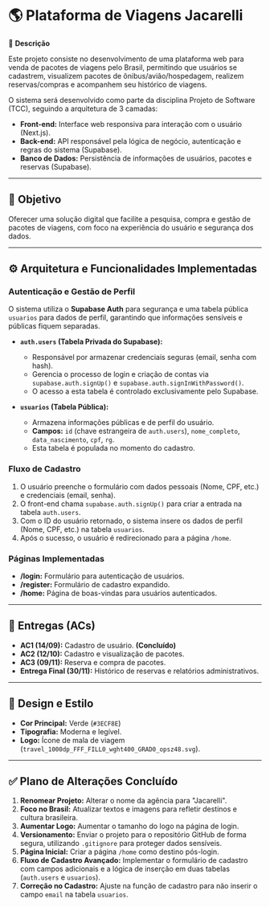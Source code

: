 # 🌎 Plataforma de Viagens Jacarelli

📌 **Descrição**

Este projeto consiste no desenvolvimento de uma plataforma web para venda de pacotes de viagens pelo Brasil, permitindo que usuários se cadastrem, visualizem pacotes de ônibus/avião/hospedagem, realizem reservas/compras e acompanhem seu histórico de viagens.

O sistema será desenvolvido como parte da disciplina Projeto de Software (TCC), seguindo a arquitetura de 3 camadas:

*   **Front-end:** Interface web responsiva para interação com o usuário (Next.js).
*   **Back-end:** API responsável pela lógica de negócio, autenticação e regras do sistema (Supabase).
*   **Banco de Dados:** Persistência de informações de usuários, pacotes e reservas (Supabase).

---

## 🎯 Objetivo

Oferecer uma solução digital que facilite a pesquisa, compra e gestão de pacotes de viagens, com foco na experiência do usuário e segurança dos dados.

---

## ⚙️ Arquitetura e Funcionalidades Implementadas

### Autenticação e Gestão de Perfil

O sistema utiliza o **Supabase Auth** para segurança e uma tabela pública `usuarios` para dados de perfil, garantindo que informações sensíveis e públicas fiquem separadas.

*   **`auth.users` (Tabela Privada do Supabase):**
    *   Responsável por armazenar credenciais seguras (email, senha com hash).
    *   Gerencia o processo de login e criação de contas via `supabase.auth.signUp()` e `supabase.auth.signInWithPassword()`.
    *   O acesso a esta tabela é controlado exclusivamente pelo Supabase.

*   **`usuarios` (Tabela Pública):**
    *   Armazena informações públicas e de perfil do usuário.
    *   **Campos:** `id` (chave estrangeira de `auth.users`), `nome_completo`, `data_nascimento`, `cpf`, `rg`.
    *   Esta tabela é populada no momento do cadastro.

### Fluxo de Cadastro
1.  O usuário preenche o formulário com dados pessoais (Nome, CPF, etc.) e credenciais (email, senha).
2.  O front-end chama `supabase.auth.signUp()` para criar a entrada na tabela `auth.users`.
3.  Com o ID do usuário retornado, o sistema insere os dados de perfil (Nome, CPF, etc.) na tabela `usuarios`.
4.  Após o sucesso, o usuário é redirecionado para a página `/home`.

### Páginas Implementadas
*   **/login:** Formulário para autenticação de usuários.
*   **/register:** Formulário de cadastro expandido.
*   **/home:** Página de boas-vindas para usuários autenticados.

---

## 📅 Entregas (ACs)

*   **AC1 (14/09):** Cadastro de usuário. **(Concluído)**
*   **AC2 (12/10):** Cadastro e visualização de pacotes.
*   **AC3 (09/11):** Reserva e compra de pacotes.
*   **Entrega Final (30/11):** Histórico de reservas e relatórios administrativos.

---

## 🎨 Design e Estilo

*   **Cor Principal:** Verde (`#3ECF8E`)
*   **Tipografia:** Moderna e legível.
*   **Logo:** Ícone de mala de viagem (`travel_1000dp_FFF_FILL0_wght400_GRAD0_opsz48.svg`).

---

## ✅ Plano de Alterações Concluído

1.  **Renomear Projeto:** Alterar o nome da agência para "Jacarelli".
2.  **Foco no Brasil:** Atualizar textos e imagens para refletir destinos e cultura brasileira.
3.  **Aumentar Logo:** Aumentar o tamanho do logo na página de login.
4.  **Versionamento:** Enviar o projeto para o repositório GitHub de forma segura, utilizando `.gitignore` para proteger dados sensíveis.
5.  **Página Inicial:** Criar a página `/home` como destino pós-login.
6.  **Fluxo de Cadastro Avançado:** Implementar o formulário de cadastro com campos adicionais e a lógica de inserção em duas tabelas (`auth.users` e `usuarios`).
7.  **Correção no Cadastro:** Ajuste na função de cadastro para não inserir o campo `email` na tabela `usuarios`.
